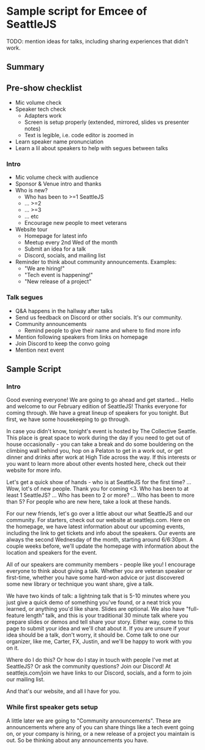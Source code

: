 # Sample script for Emcee of SeattleJS

TODO: mention ideas for talks, including sharing experiences that didn't work.

## Summary

## Pre-show checklist

- Mic volume check
- Speaker tech check
  - Adapters work
  - Screen is setup properly (extended, mirrored, slides vs presenter notes)
  - Text is legible, i.e. code editor is zoomed in
- Learn speaker name pronunciation
- Learn a lil about speakers to help with segues between talks

### Intro

- Mic volume check with audience
- Sponsor & Venue intro and thanks
- Who is new?
  - Who has been to >=1 SeattleJS
  - ... >=2
  - ... >=3
  - ... etc
  - Encourage new people to meet veterans
- Website tour
  - Homepage for latest info
  - Meetup every 2nd Wed of the month
  - Submit an idea for a talk
  - Discord, socials, and mailing list
- Reminder to think about community announcements. Examples:
  - "We are hiring!"
  - "Tech event is happening!"
  - "New release of a project"

### Talk segues

- Q&A happens in the hallway after talks
- Send us feedback on Discord or other socials. It's our community.
- Community announcements
  - Remind people to give their name and where to find more info
- Mention following speakers from links on homepage
- Join Discord to keep the convo going
- Mention next event

## Sample Script

### Intro

Good evening everyone! We are going to go ahead and get started... Hello and welcome to our February edition of SeattleJS! Thanks everyone for coming through. We have a great lineup of speakers for you tonight. But first, we have some housekeeping to go through.

In case you didn't know, tonight's event is hosted by The Collective Seattle. This place is great space to work during the day if you need to get out of house occasionally - you can take a break and do some bouldering on the climbing wall behind you, hop on a Pelaton to get in a work out, or get dinner and drinks after work at High Tide across the way. If this interests or you want to learn more about other events hosted here, check out their website for more info.

Let's get a quick show of hands - who is at SeattleJS for the first time? ... Wow, lot's of new people. Thank you for coming <3. Who has been to at least 1 SeattleJS? ... Who has been to 2 or more? ... Who has been to more than 5? For people who are new here, take a look at these hands.

For our new friends, let's go over a little about our what SeattleJS and our community. For starters, check out our website at seattlejs.com. Here on the homepage, we have latest information about our upcoming events, including the link to get tickets and info about the speakers. Our events are always the second Wednesday of the month, starting around 6/6:30pm. A couple weeks before, we'll update the homepage with information about the location and speakers for the event.

All of our speakers are community members - people like you! I encourage everyone to think about giving a talk. Whether you are veteran speaker or first-time, whether you have some hard-won advice or just discovered some new library or technique you want share, give a talk.

We have two kinds of talk: a lightning talk that is 5-10 minutes where you just give a quick demo of something you've found, or a neat trick you learned, or anything you'd like share. Slides are optional. We also have "full-feature length" talk, and this is your traditional 30 minute talk where you prepare slides or demos and tell share your story. Either way, come to this page to submit your idea and we'll chat about it. If you are unsure if your idea should be a talk, don't worry, it should be. Come talk to one our organizer, like me, Carter, FX, Justin, and we'll be happy to work with you on it.

Where do I do this? Or how do I stay in touch with people I've met at SeattleJS? Or ask the community questions? Join our Discord! At seattlejs.com/join we have links to our Discord, socials, and a form to join our mailing list.

And that's our website, and all I have for you.

### While first speaker gets setup

A little later we are going to "Community announcements". These are announcements where any of you can share things like a tech event going on, or your company is hiring, or a new release of a project you maintain is out. So be thinking about any announcements you have.
